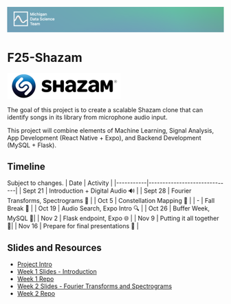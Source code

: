 ![header](asset/header.png)

# F25-Shazam

<img src="asset/shazam.png" height=60/>

The goal of this project is to create a scalable Shazam clone that can identify songs in its library from microphone audio input.

This project will combine elements of Machine Learning, Signal Analysis, App Development (React Native + Expo), and Backend Development (MySQL + Flask).

## Timeline

Subject to changes.
| Date | Activity |
|-----------|------------------------------|
| Sept 21 | Introduction + Digital Audio 🔊 |
| Sept 28 | Fourier Transforms, Spectrograms 🧮 |
| Oct 5 | ️Constellation Mapping 🔭 |
| - | Fall Break ️🍂 |
| Oct 19 | Audio Search, Expo Intro 🔍 |
| Oct 26 | Buffer Week, MySQL 💽️|
| Nov 2 | Flask endpoint, Expo 🌐 |
| Nov 9 | Putting it all together 🔧|
| Nov 16 | Prepare for final presentations 🎉 |

## Slides and Resources

- [Project Intro](https://docs.google.com/presentation/d/1zfACjefKNI2SxUwyjICdXe_Cc1dKNuPlsfJnkOWKs7I/edit?usp=sharing)
- [Week 1 Slides - Introduction](https://docs.google.com/presentation/d/1tnqeYWHYlpvawnyNVfE3f95q3EHNDDlER3AwjsX0hdI/edit?usp=sharing)
- [Week 1 Repo](https://github.com/evanteal15/f25-shazam-clone-w1/tree/main)
- [Week 2 Slides - Fourier Transforms and Spectrograms](https://docs.google.com/presentation/d/1gzf0cIOUEAgEXo3vhXCraE0z4VufTNPwGH04obc6YVs/edit?usp=sharing)
- [Week 2 Repo](https://github.com/evanteal15/f25-shazam-clone-w2)
